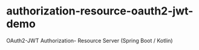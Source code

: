 # authorization-resource-oauth2-jwt-demo
OAuth2-JWT Authorization- Resource Server  (Spring Boot / Kotlin)
